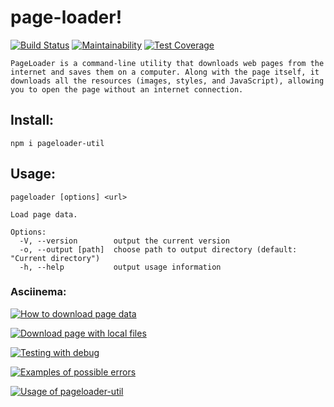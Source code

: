 # page-loader!

[![Build Status](https://travis-ci.com/danylokarpenko/backend-project-lvl3.svg?branch=master)](https://travis-ci.com/danylokarpenko/backend-project-lvl3)
[![Maintainability](https://api.codeclimate.com/v1/badges/dc2fbf21cc23b8de4b59/maintainability)](https://codeclimate.com/github/danylokarpenko/backend-project-lvl3/maintainability)
[![Test Coverage](https://api.codeclimate.com/v1/badges/dc2fbf21cc23b8de4b59/test_coverage)](https://codeclimate.com/github/danylokarpenko/backend-project-lvl3/test_coverage)

`PageLoader is a command-line utility that downloads web pages from the internet and saves them on a computer. Along with the page itself, it downloads all the resources (images, styles, and JavaScript), allowing you to open the page without an internet connection.`

## Install:
`npm i pageloader-util`

## Usage:
```
pageloader [options] <url>

Load page data.

Options:
  -V, --version        output the current version
  -o, --output [path]  choose path to output directory (default: "Current directory")
  -h, --help           output usage information

```

### Asciinema:

[![How to download page data](https://asciinema.org/a/BMfxI7ZlQG15loFXIVSJICEWr.svg)](https://asciinema.org/a/BMfxI7ZlQG15loFXIVSJICEWr)

[![Download page with local files](https://asciinema.org/a/BMfxI7ZlQG15loFXIVSJICEWr.svg)](https://asciinema.org/a/BMfxI7ZlQG15loFXIVSJICEWr)

[![Testing with debug](https://asciinema.org/a/12PRzUg2TjvIWoyVJNg0Yt5Tm.svg)](https://asciinema.org/a/12PRzUg2TjvIWoyVJNg0Yt5Tm)

[![Examples of possible errors](https://asciinema.org/a/ZylFwJhpECYgOFxEs4Ar4Z5Jq.svg)](https://asciinema.org/a/ZylFwJhpECYgOFxEs4Ar4Z5Jq)

[![Usage of pageloader-util](https://asciinema.org/a/7nWasjfeYJm8wtYBvZxSA5DMf.svg)](https://asciinema.org/a/7nWasjfeYJm8wtYBvZxSA5DMf)
